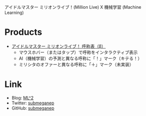アイドルマスター ミリオンライブ！(Million Live) X 機械学習 (Machine Learning)

# Products

* [アイドルマスター ミリオンライブ！ 呼称表（β）](https://submeganep.github.io/koshou.html)
    * マウスホバー（またはタップ）で呼称をインタラクティブ表示
    * AI（機械学習）の予測と異なる呼称に「！」マーク（キテる！）
    * ミリシタのオファーと異なる呼称に「＋」マーク（未実装）

# Link

* Blog: [ML^2](https://submeganep.hatenablog.com/)
* Twitter: [submeganep](https://twitter.com/submeganep)
* GitHub: [submeganep](https://github.com/submeganep)
